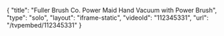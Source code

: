 {
    "title": "Fuller Brush Co. Power Maid Hand Vacuum with Power Brush",
    "type": "solo",
    "layout": "iframe-static",
    "videoId": "112345331",
    "url": "\/tvpembed\/112345331"
}